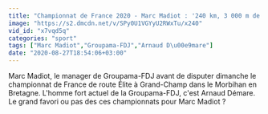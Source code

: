 ```yaml
---
title: "Championnat de France 2020 - Marc Madiot : '240 km, 3 000 m de d\u00e9nivel\u00e9... \u00e7a parait simple mais ce sera compliqu\u00e9... !'"
image: "https://s2.dmcdn.net/v/SPy0U1VGYyU2RWxTu/x240"
vid_id: "x7vqd5q"
categories: "sport"
tags: ["Marc Madiot","Groupama-FDJ","Arnaud D\u00e9mare"]
date: "2020-08-27T18:54:06+03:00"
---
```

Marc Madiot, le manager de Groupama-FDJ avant de disputer dimanche le championnat de France de route Élite à Grand-Champ dans le Morbihan en Bretagne. L'homme fort actuel de la Groupama-FDJ, c'est Arnaud Démare. Le grand favori ou pas des ces championnats pour Marc Madiot ?  <br>
